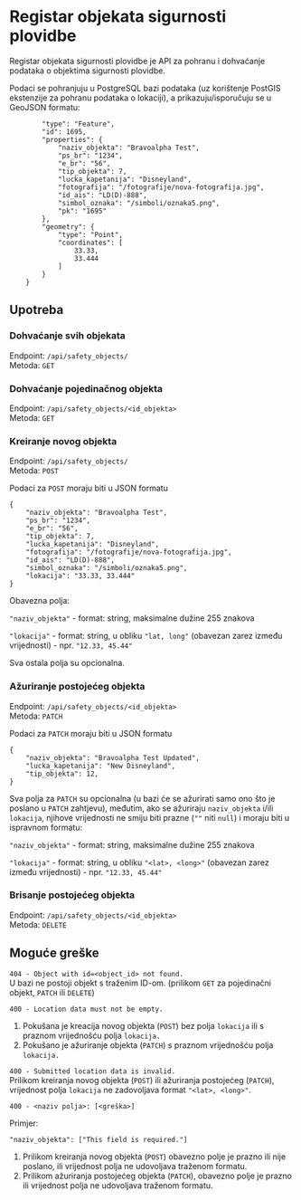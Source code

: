 # Registar objekata sigurnosti plovidbe

Registar objekata sigurnosti plovidbe je API za pohranu i dohvaćanje podataka o objektima sigurnosti plovidbe. 

Podaci se pohranjuju u PostgreSQL bazi podataka (uz korištenje PostGIS ekstenzije za pohranu podataka o lokaciji), a prikazuju/isporučuju se u GeoJSON formatu:

```{
        "type": "Feature",
        "id": 1695,
        "properties": {
            "naziv_objekta": "Bravoalpha Test",
            "ps_br": "1234",
            "e_br": "56",
            "tip_objekta": 7,
            "lucka_kapetanija": "Disneyland",
            "fotografija": "/fotografije/nova-fotografija.jpg",
            "id_ais": "LD(D)-888",
            "simbol_oznaka": "/simboli/oznaka5.png",
            "pk": "1695"
        },
        "geometry": {
            "type": "Point",
            "coordinates": [
                33.33,
                33.444
            ]
        }
    }
  ```

## Upotreba

### Dohvaćanje svih objekata

Endpoint: `/api/safety_objects/`   
Metoda: `GET`

### Dohvaćanje pojedinačnog objekta

Endpoint: `/api/safety_objects/<id_objekta>`   
Metoda: `GET`

### Kreiranje novog objekta
Endpoint: `/api/safety_objects/`   
Metoda: `POST`

Podaci za `POST` moraju biti u JSON formatu

```
{
    "naziv_objekta": "Bravoalpha Test",
    "ps_br": "1234",
    "e_br": "56",
    "tip_objekta": 7,
    "lucka_kapetanija": "Disneyland",
    "fotografija": "/fotografije/nova-fotografija.jpg",
    "id_ais": "LD(D)-888",
    "simbol_oznaka": "/simboli/oznaka5.png",
    "lokacija": "33.33, 33.444"
}
```

Obavezna polja:

`"naziv_objekta"` - format: string, maksimalne dužine 255 znakova   

`"lokacija"` - format: string, u obliku `"lat, long"` (obavezan zarez između vrijednosti) - npr. `"12.33, 45.44"`


Sva ostala polja su opcionalna.


### Ažuriranje postojećeg objekta
Endpoint: `/api/safety_objects/<id_objekta>`   
Metoda: `PATCH`

Podaci za `PATCH` moraju biti u JSON formatu

```
{
    "naziv_objekta": "Bravoalpha Test Updated",
    "lucka_kapetanija": "New Disneyland",
    "tip_objekta": 12,
}
```

Sva polja za `PATCH` su opcionalna (u bazi će se ažurirati samo ono što je poslano u `PATCH` zahtjevu), međutim, ako se ažuriraju `naziv_objekta` i/ili `lokacija`, njihove vrijednosti ne smiju biti prazne (`""` niti `null`) i moraju biti u ispravnom formatu:

`"naziv_objekta"` - format: string, maksimalne dužine 255 znakova   

`"lokacija"` - format: string, u obliku `"<lat>, <long>"` (obavezan zarez između vrijednosti) - npr. `"12.33, 45.44"`


### Brisanje postojećeg objekta
Endpoint: `/api/safety_objects/<id_objekta>`   
Metoda: `DELETE`


## Moguće greške

`404 - Object with id=<object_id> not found.`   
U bazi ne postoji objekt s traženim ID-om. (prilikom `GET` za pojedinačni objekt, `PATCH` ili `DELETE`)

`400 - Location data must not be empty.`   
1. Pokušana je kreacija novog objekta (`POST`) bez polja `lokacija` ili s praznom vrijednošću polja `lokacija.` 
2. Pokušano je ažuriranje objekta (`PATCH`) s praznom vrijednošću polja `lokacija.` 

`400 - Submitted location data is invalid.`  
Prilikom kreiranja novog objekta (`POST`) ili ažuriranja postojećeg (`PATCH`), vrijednost polja `lokacija` ne zadovoljava format `"<lat>, <long>"`.

`400 - <naziv polja>: [<greška>]`

Primjer:
```
"naziv_objekta": ["This field is required."]
```

1. Prilikom kreiranja novog objekta (`POST`) obavezno polje je prazno ili nije poslano, ili vrijednost polja ne udovoljava traženom formatu.
2. Prilikom ažuriranja postojećeg objekta (`PATCH`), obavezno polje je prazno ili vrijednost polja ne udovoljava traženom formatu.
